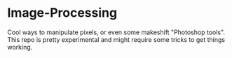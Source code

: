 # Image-Processing
Cool ways to manipulate pixels, or even some makeshift "Photoshop tools".
This repo is pretty experimental and might require some tricks to get things working.
